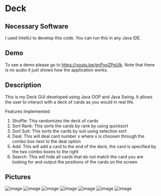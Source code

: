 # Deck

## Necessary Software
I used IntelliJ to develop this code. You can run this in any Java IDE.

## Demo
To see a demo please go to https://youtu.be/gnPvoZPgUlk. Note that there is no audio it just shows how the application works.

## Description 
This is my Deck GUI developed using Java OOP and Java Swing. It allows the user to interact with a deck of cards as you would in real life.

Features Implemented
<ol>
 <li>Shuffle: This randomizes the deck of cards</li>
 <li>Sort Rank: This sorts the cards by rank by using quicksort</li>
 <li>Sort Suit: This sorts the cards by suit using selection sort</li>
 <li>Deal: This will deal card number x where x is choosen through the combo box next to the deal option</li>
 <li>Add: This will add a card to the end of the deck, the card is specified by the two combo boxes to the right</li>
 <li>Search: This will hide all cards that do not match the card you are looking for and output the positions of the cards on the screen</li>
</ol>

## Pictures
![image](https://user-images.githubusercontent.com/53048085/131201180-12fce5ba-b54c-4647-8fc3-e7823e21f910.png)
![image](https://user-images.githubusercontent.com/53048085/131201186-034e0f4e-a5cd-4dd8-9a18-a8e192c118c6.png)
![image](https://user-images.githubusercontent.com/53048085/131201194-7c2265ab-6004-4975-ad40-72fe7ff09633.png)
![image](https://user-images.githubusercontent.com/53048085/131201212-d540eb90-515d-411b-b330-fa7876fc9416.png)
![image](https://user-images.githubusercontent.com/53048085/131201232-4c60e1fd-f2ea-4054-9d0c-e759288018b1.png)
![image](https://user-images.githubusercontent.com/53048085/131201239-998ab174-06a6-4249-843c-40cdc3676d03.png)
![image](https://user-images.githubusercontent.com/53048085/131201251-95b851be-0368-4e8a-aca4-976c7c72e8db.png)

